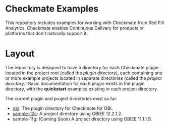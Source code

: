 # Checkmate Examples
This repository includes examples for working with Checkmate from Red Pill Analytics. Checkmate enables Continuous Delivery for products or platforms that don't naturally support it.

# Layout
The repository is designed to have a directory for each Checkmate plugin located in the project root (called the *plugin directory*), each containing one or more example projects located in separate directories (called the *project directory*.) Basic documentation for each plugin exists in the plugin directory, with the **quickstart** examples existing in each project directory.

The current plugin and project directories exist so far:

- [obi](obi): The plugin directory for Checkmate for OBI.
 - [sample-12c](obi/sample-12c): A project directory using OBIEE 12.2.1.2.
 - sample-11g: (Coming Soon) A project directory using OBIEE 11.1.1.9.
